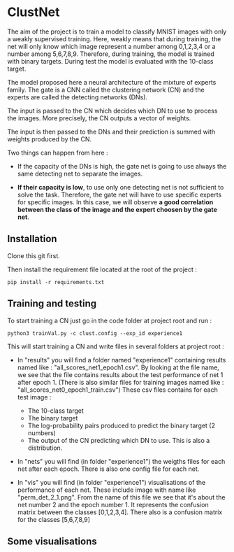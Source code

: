 # ClustNet

The aim of the project is to train a model to classify MNIST images with only a weakly supervised training. Here, weakly means that during training, the net will only know which image represent a number among 0,1,2,3,4 or a number among 5,6,7,8,9. Therefore, during training, the model is trained with binary targets. During test the model is evaluated with the 10-class target.

The model proposed here a neural architecture of the mixture of experts family. The gate is a CNN called the clustering network (CN) and the experts are called the detecting networks (DNs).

The input is passed to the CN which decides which DN to use to
process the images. More precisely, the CN outputs a vector of weights.

The input is then passed to the DNs and their prediction is summed with weights produced by the CN.

Two things can happen from here :

- If the capacity of the DNs is high, the gate net is going to use always the same detecting net to
separate the images.

- **If their capacity is low**, to use only one detecting net is not sufficient to solve the task. Therefore, the gate net will have to use specific experts
for specific images.
In this case, we will observe **a good correlation between the class of the image and the expert choosen
by the gate net**.

## Installation

Clone this git first.

Then install the requirement file located at the root of the project :

```
pip install -r requirements.txt
```

## Training and testing

To start training a CN just go in the code folder at project root and run :
```
python3 trainVal.py -c clust.config --exp_id experience1
```

This will start training a CN and write files in several folders at project root :

- In "results" you will find a folder named "experience1" containing results named like : "all_scores_net1_epoch1.csv".
By looking at the file name, we see that the file contains results about the test performance of net 1 after epoch 1.
(There is also similar files for training images named like : "all_scores_net0_epoch1_train.csv")
These csv files contains for each test image :
  - The 10-class target
  - The binary target
  - The log-probability pairs produced to predict the binary target (2 numbers)
  - The output of the CN predicting which DN to use. This is also a distribution.

- In "nets" you will find (in folder "experience1") the weigths files for each net after each epoch. There is also one config file
for each net.

- In "vis" you will find (in folder "experience1") visualisations of the performance of each net. These include image with name like "perm_det_2_1.png". From the name of this file we see that it's about the net number 2 and the epoch number 1. It represents the confusion matrix between the classes [0,1,2,3,4]. There also is a confusion matrix for the classes [5,6,7,8,9]

## Some visualisations
